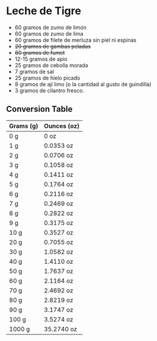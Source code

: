 # Leche de Tigre

- 60 gramos de zumo de limón
- 60 gramos de zumo de lima
- 60 gramos de filete de merluza sin piel ni espinas
- ~~20 gramos de gambas peladas~~
- ~~60 gramos de fumet~~
- 12-15 gramos de apio
- 25 gramos de cebolla morada
- 7 gramos de sal
- 25 gramos de hielo picado
- 8 gramos de ají limo (o la cantidad al gusto de guindilla)
- 3 gramos de cilantro fresco.

## Conversion Table

|Grams (g) |Ounces (oz)|
|---|---|
|0 g   |  0 oz |
|1 g   |  0.0353 oz |
|2 g    |  0.0706 oz |
|3 g    | 0.1058 oz |
|4 g    | 0.1411 oz |
|5 g    | 0.1764 oz |
|6 g    | 0.2116 oz |
|7 g    | 0.2469 oz |
|8 g    | 0.2822 oz |
|9 g    | 0.3175 oz |
|10 g   | 0.3527 oz |
|20 g   | 0.7055 oz |
|30 g   | 1.0582 oz |
|40 g   |1.4110 oz |
|50 g   | 1.7637 oz |
|60 g   | 2.1164 oz |
|70 g   | 2.4692 oz |
|80 g   | 2.8219 oz |
|90 g   | 3.1747 oz |
|100 g  | 3.5274 oz |
|1000 g | 35.2740 oz |
